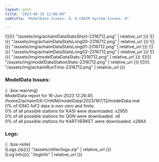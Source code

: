 ```yaml
---
layout: post
title: "2023-06-16 12:00:00"
subtitle: "ModelData Issues: 4; A-CHAIM System Issues: 0"

---
```


![]({{ "/assets/img/achaimDataStatsShort-2316712.png" | relative_url }})
![]({{ "/assets/img/achaimDataStatsLong00-2316712.png" | relative_url }})
![]({{ "/assets/img/achaimDataStatsLong01-2316712.png" | relative_url }})
![]({{ "/assets/img/achaimDataStatsLong02-2316712.png" | relative_url }})
![]({{ "/assets/img/modelDataDataStats-2316712.png" | relative_url }})
![]({{ "/assets/img/modelDataStationStats-2316712.png" | relative_url }})
![]({{ "/assets/img/achaimRunTime-2316712.png" | relative_url }})


### ModelData Issues:  
  
{: .box-warning}  
 ModelData report for 16-Jun-2023 12:26:45   
 /home2/achaim1/A-CHAIM/modelData/2023/167/12/modelData.mat   
 0% of IONO foF2 data is non-zero and finite.   
 0% of all possible stations for KASI were downloaded. x2955   
 0% of all possible stations for QGN were downloaded. x8   
 0% of all possible stations for KARTVERKET were downloaded. x2664   
  


### Logs:  
  
{: .box-note}  
[Logs.zip]({{ "/assets/other/logs.zip" | relative_url }})  
[Log Info]({{ "/logInfo" | relative_url }})  
